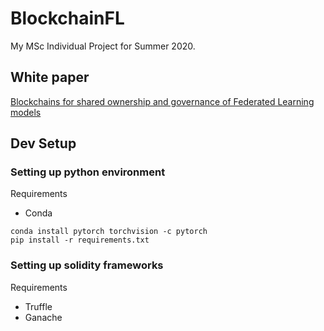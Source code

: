 # BlockchainFL

My MSc Individual Project for Summer 2020.

## White paper
[Blockchains for shared ownership and governance of Federated Learning models](https://www.overleaf.com/read/bjznxpcbxvfs)

## Dev Setup

### Setting up python environment
Requirements
- Conda
```
conda install pytorch torchvision -c pytorch
pip install -r requirements.txt
```

### Setting up solidity frameworks
Requirements
- Truffle
- Ganache